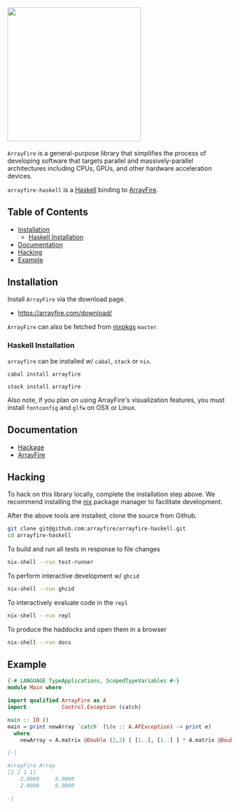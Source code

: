 ## <a href="http://arrayfire.com/"><img src="http://arrayfire.com/logos/arrayfire_logo_whitebkgnd.png" width="300"></a>
`ArrayFire` is a general-purpose library that simplifies the process of developing software that targets parallel and massively-parallel architectures including CPUs, GPUs, and other hardware acceleration devices.

`arrayfire-haskell` is a [Haskell](https://haskell.org) binding to [ArrayFire](https://arrayfire.com).

## Table of Contents
 - [Installation](#Installation)
   - [Haskell Installation](#haskell-installation)
 - [Documentation](#Documentation)
 - [Hacking](#Hacking)
 - [Example](#Example)


## Installation
Install `ArrayFire` via the download page.
  - https://arrayfire.com/download/

`ArrayFire` can also be fetched from [nixpkgs](https://github.com/nixos/nixpkgs) `master`.

### Haskell Installation

`arrayfire` can be installed w/ `cabal`, `stack` or `nix`.

```
cabal install arrayfire
```

```
stack install arrayfire
```


Also note, if you plan on using ArrayFire's visualization features, you must install `fontconfig` and `glfw` on OSX or Linux.

## Documentation
  - [Hackage](http://hackage.haskell.org/package/arrayfire)
  - [ArrayFire](http://arrayfire.org/docs/gettingstarted.htm)

## Hacking
To hack on this library locally, complete the installation step above. We recommend installing the [nix](https://nixos.org/nix/download.html) package manager to facilitate development.

After the above tools are installed, clone the source from Github.

```bash
git clone git@github.com:arrayfire/arrayfire-haskell.git
cd arrayfire-haskell
```

To build and run all tests in response to file changes

```bash
nix-shell --run test-runner
```

To perform interactive development w/ `ghcid`

```bash
nix-shell --run ghcid
```

To interactively evaluate code in the `repl`

```bash
nix-shell --run repl
```

To produce the haddocks and open them in a browser

```bash
nix-shell --run docs
```


## Example
```haskell
{-# LANGUAGE TypeApplications, ScopedTypeVariables #-}
module Main where

import qualified ArrayFire as A
import           Control.Exception (catch)

main :: IO ()
main = print newArray `catch` (\(e :: A.AFException) -> print e)
  where
    newArray = A.matrix @Double (2,2) [ [1..], [1..] ] * A.matrix @Double (2,2) [ [2..], [2..] ]

{-|

ArrayFire Array
[2 2 1 1]
    2.0000     6.0000
    2.0000     6.0000

-}
```
